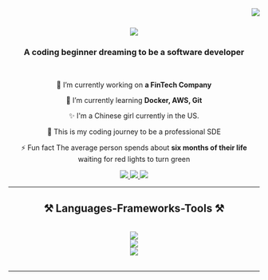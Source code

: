 ﻿<img align="right" src="https://visitor-badge.laobi.icu/badge?page_id=sTianziLuo.TianziLuo" />

<h1 align="center">
    <img src="https://readme-typing-svg.herokuapp.com/?font=Righteous&size=35&center=true&vCenter=true&width=500&height=70&duration=4000&lines=Hi+There!+👋;+I'm+Tianzi+Luo!;" />
</h1>

<h3 align="center">A coding beginner dreaming to be a software developer</h3>

<br/>

<div align="center">
 
 🔭 I’m currently working on **a FinTech Company**
 
 🌱 I’m currently learning **Docker, AWS, Git**

✨ I'm a Chinese girl currently in the US.

🚀 This is my coding journey to be a professional SDE

⚡ Fun fact The average person spends about **six months of their life** waiting for red lights to turn green

</div>

<div align="center"> 
  <a href="mailto:chaoyangwatermelon@gmail.com">
    <img src="https://img.shields.io/badge/Gmail-333333?style=for-the-badge&logo=gmail&logoColor=red" />
  </a>
  <a href="https://www.linkedin.com/in/tianzi-luo-996453246/" target="_blank">
    <img src="https://img.shields.io/badge/LinkedIn-0077B5?style=for-the-badge&logo=linkedin&logoColor=white" target="_blank" />
  </a>
  <a href="https://github.com/TianziLuo" target="_blank">
     <img src="https://img.shields.io/badge/Portfolio-FF5722?style=for-the-badge&logo=todoist&logoColor=white" target="_blank" /> <!-- sqlite, safari, google-chrome are other good icon options -->
  </a>
</div>

<hr/>

<h2 align="center">⚒️ Languages-Frameworks-Tools ⚒️</h2>
<br/>
<div align="center">
    <img src="https://skillicons.dev/icons?i=apple,windows,linux" /><br>
    <img src="https://skillicons.dev/icons?i=html,css,javascript,typescript,react,nodejs" /><br>
    <img src="https://skillicons.dev/icons?i=python,c,c++,java,mysql,anaconda" /><br>
</div>

<br/>
<hr/>
